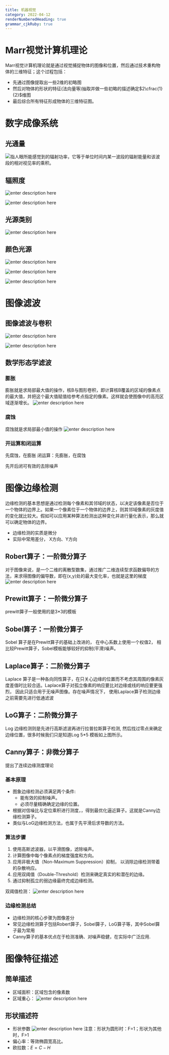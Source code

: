 ```yaml
---
title: 机器视觉
category: 2022-04-12
renderNumberedHeading: true
grammar_cjkRuby: true
---
```



# Marr视觉计算机理论
Marr视觉计算机理论就是通过视觉捕捉物体的图像和位置，然后通过技术重构物体的三维特征；这个过程包括：
- 先通过图像提取出一些2维的初略图
- 然后对物体的形状的特征(法向量等)抽取并做一些初略的描述确定$2\cfrac{1}{2}$维图
- 最后综合所有特征形成物体的三维特征图。

# 数字成像系统
## 光通量
![指人眼所能感觉到的辐射功率，它等于单位时间内某一波段的辐射能量和该波段的相对视见率的乘积。](./images/1649751439495.png)

## 辐照度
![enter description here](./images/1649751459133.png)

![enter description here](./images/1649751471691.png)

## 光源类别
![enter description here](./images/1649751513581.png)


## 颜色光源
![enter description here](./images/1649751554613.png)

![enter description here](./images/1649751561165.png)

![enter description here](./images/1649751570302.png)

# 图像滤波
## 图像滤波与卷积
![enter description here](./images/1649760907165.png)

![enter description here](./images/1649761082906.png)
## 数学形态学滤波
### 膨胀
膨胀就是求局部最大值的操作，核B与图形卷积，即计算核B覆盖的区域的像素点的最大值，并把这个最大值赋值给参考点指定的像素。这样就会使图像中的高亮区域逐渐增长。
![enter description here](./images/1649761543708.png)
### 腐蚀
腐蚀就是求局部最小值的操作
![enter description here](./images/1649761571283.png)

### 开运算和闭运算
先腐蚀，在膨胀 闭运算：先膨胀，在腐蚀

先开后闭可有效的去除噪声

# 图像边缘检测
边缘检测的基本思想是通过检测每个像素和其邻域的状态，以决定该像素是否位于一个物体的边界上。如果一个像素位于一个物体的边界上，则其邻域像素的灰度值的变化就比较大。假如可以应用某种算法检测出这种变化并进行量化表示，那么就可以确定物体的边界。
- 边缘检测的实质是微分
- 实际中常用差分， X方向、Y方向

## Robert算子：一阶微分算子
对于图像来说，是一个二维的离散型数集，通过推广二维连续型求函数偏导的方法，来求得图像的偏导数，即在(x,y)处的最大变化率，也就是这里的梯度
![enter description here](./images/1649763161738.png)
## Prewitt算子：一阶微分算子


prewitt算子一般使用的是3*3的模板

## Sobel算子：一阶微分算子
Sobel 算子是在Prewitt算子的基础上改进的， 在中心系数上使用一个权值2， 相比较Prewitt算子，Sobel模板能够较好的抑制(平滑)噪声。

## Laplace算子：二阶微分算子
Laplace 算子是一种各向同性算子，在只关心边缘的位置而不考虑其周围的像素灰度差值时比较合适。Laplace算子对孤立像素的响应要比对边缘或线的响应要更强烈， 因此只适合用于无噪声图像。存在噪声情况下， 使用Laplace算子检测边缘之前需要先进行低通滤波

## LoG算子：二阶微分算子
Log 边缘检测则是先进行高斯滤波再进行拉普拉斯算子检测, 然后找过零点来确定边缘位置，很多时候我们只是知道Log 5*5 模板如上图所示。

## Canny算子：非微分算子
提出了连续边缘测度理论
### 基本原理
- 图象边缘检测必须满足两个条件:
    - 能有效的抑制噪声。
    - 必须尽量精确确定边缘的位置。
- 根据对信噪比与定位乘积进行测度，，得到最优化逼近算子。这就是Canny边缘检测算子。
- 类似与LoG边缘检测方法，也属于先平滑后求导数的方法。
### 算法步骤
1. 使用高斯滤波器，以平滑图像，滤除噪声。
2. 计算图像中每个像素点的梯度强度和方向。
3. 应用非极大值（Non-Maximum Suppression）抑制， 以消除边缘检测带着的杂散响应。
4. 应用双阈值（Double-Threshold）检测来确定真实的和潜在的边缘。
5. 通过抑制孤立的弱边缘最终完成边缘检测。

双阈值检测：
![enter description here](./images/1649767586403.png)


### 边缘检测总结
- 边缘检测的核心步骤为图像差分
- 常见边缘检测算子包括Robert算子，Sobel算子，LoG算子等，其中Sobel算子最为常用
- Canny算子的基本优点在于检测准确、对噪声稳健，在实际中广泛应用.

# 图像特征描述
## 简单描述
- 区域面积：区域包含的像素数
- 区域重心：
![enter description here](./images/1649767852037.png)

## 形状描述符
- 形状参数
![enter description here](./images/1649767911429.png)
注意：形状为圆形时：F=1；形状为其他时，F>1
- 偏心率：等效椭圆宽高比。
- 欧拉数：$E=C-H$

